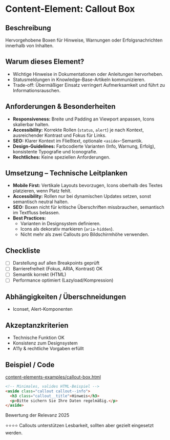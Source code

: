 # Content-Element: Callout Box

## Beschreibung
Hervorgehobene Boxen für Hinweise, Warnungen oder Erfolgsnachrichten innerhalb von Inhalten.

## Warum dieses Element?
- Wichtige Hinweise in Dokumentationen oder Anleitungen hervorheben.
- Statusmeldungen in Knowledge-Base-Artikeln kommunizieren.
- Trade-off: Übermäßiger Einsatz verringert Aufmerksamkeit und führt zu Informationsrauschen.

## Anforderungen & Besonderheiten
- **Responsiveness:** Breite und Padding an Viewport anpassen, Icons skalierbar halten.
- **Accessibility:** Korrekte Rollen (`status`, `alert`) je nach Kontext, ausreichender Kontrast und Fokus für Links.
- **SEO:** Klarer Kontext im Fließtext, optionale `<aside>`-Semantik.
- **Design-Guidelines:** Farbcodierte Varianten (Info, Warnung, Erfolg), konsistente Typografie und Iconografie.
- **Rechtliches:** Keine speziellen Anforderungen.

## Umsetzung – Technische Leitplanken
- **Mobile First:** Vertikale Layouts bevorzugen, Icons oberhalb des Textes platzieren, wenn Platz fehlt.
- **Accessibility:** Rollen nur bei dynamischen Updates setzen, sonst semantisch neutral halten.
- **SEO:** Boxen nicht für kritische Überschriften missbrauchen, semantisch im Textfluss belassen.
- **Best Practices:**
  - Varianten in Designsystem definieren.
  - Icons als dekorativ markieren (`aria-hidden`).
  - Nicht mehr als zwei Callouts pro Bildschirmhöhe verwenden.

## Checkliste
- [ ] Darstellung auf allen Breakpoints geprüft
- [ ] Barrierefreiheit (Fokus, ARIA, Kontrast) OK
- [ ] Semantik korrekt (HTML)
- [ ] Performance optimiert (Lazyload/Kompression)

## Abhängigkeiten / Überschneidungen
- Iconset, Alert-Komponenten

## Akzeptanzkriterien
- Technische Funktion OK
- Konsistenz zum Designsystem
- A11y & rechtliche Vorgaben erfüllt

## Beispiel / Code
[content-elements-examples/callout-box.html](../content-elements-examples/callout-box.html)

```html
<!-- Minimales, valides HTML-Beispiel -->
<aside class="callout callout--info">
  <h3 class="callout__title">Hinweis</h3>
  <p>Bitte sichern Sie Ihre Daten regelmäßig.</p>
</aside>
```

Bewertung der Relevanz 2025

⭐⭐⭐⭐ Callouts unterstützen Lesbarkeit, sollten aber gezielt eingesetzt werden.
